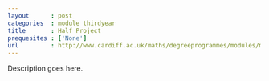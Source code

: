 ```yaml
---
layout      : post
categories  : module thirdyear
title       : Half Project
prequesites : ['None']
url         : http://www.cardiff.ac.uk/maths/degreeprogrammes/modules/ma0392.html
---
```


Description goes here.

